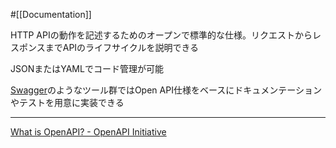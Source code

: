 #[[Documentation]]

HTTP APIの動作を記述するためのオープンで標準的な仕様。リクエストからレスポンスまでAPIのライフサイクルを説明できる

JSONまたはYAMLでコード管理が可能

[Swagger](https://swagger.io/)のようなツール群ではOpen API仕様をベースにドキュメンテーションやテストを用意に実装できる

---

[What is OpenAPI? - OpenAPI Initiative](https://www.openapis.org/what-is-openapi)